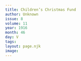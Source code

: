 ```yaml
---
title: Children’s Christmas Fund
author: Unknown
issue: 8
volume: 11
year: 1916
month: 46
day: V
tags:
layout: page.njk
image:
---
```

